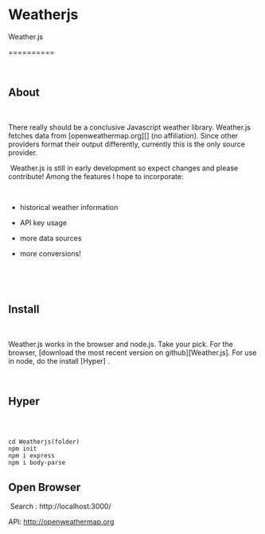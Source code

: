 # Weatherjs


Weather.js

==========

​


## About

​

There really should be a conclusive Javascript weather library. Weather.js fetches data from [openweathermap.org][] (no affiliation).
 Since other providers format their output differently, currently this is the only source provider.

​
Weather.js is still in early development so expect changes and please contribute! Among the features I hope to incorporate:

​

-   historical weather information

-   API key usage

-   more data sources

-   more conversions!

​

​

## Install

​

Weather.js works in the browser and node.js. Take your pick. For the browser, [download the most recent version on github][Weather.js]. For use in node, do the install [Hyper] .

​
​


## Hyper

​
```

cd Weatherjs(folder)
npm init
npm i express
npm i body-parse

```


## Open Browser

​
Search : http://localhost:3000/
​

API: http://openweathermap.org

